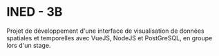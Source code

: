 # INED - 3B

Projet de développement d'une interface de visualisation de données spatiales et temporelles avec VueJS, NodeJS et PostGreSQL, en groupe lors d'un stage.
